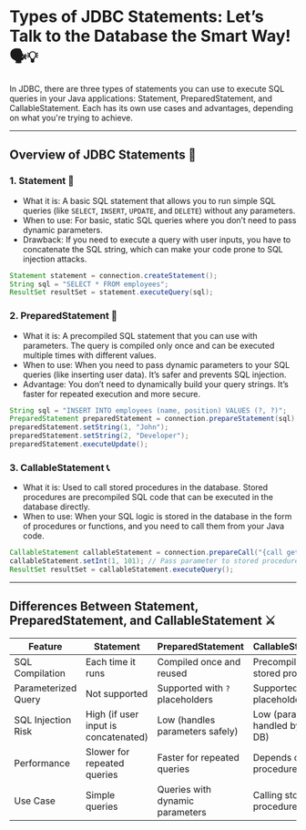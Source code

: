 # Types of JDBC Statements: Let’s Talk to the Database the Smart Way! 🗣️💡

In JDBC, there are three types of statements you can use to execute SQL queries in your Java applications: Statement, PreparedStatement, and CallableStatement. Each has its own use cases and advantages, depending on what you're trying to achieve.

---

## Overview of JDBC Statements 📝

### 1. Statement 📄

- What it is: A basic SQL statement that allows you to run simple SQL queries (like `SELECT`, `INSERT`, `UPDATE`, and `DELETE`) without any parameters.
- When to use: For basic, static SQL queries where you don’t need to pass dynamic parameters.
- Drawback: If you need to execute a query with user inputs, you have to concatenate the SQL string, which can make your code prone to SQL injection attacks.

```java
Statement statement = connection.createStatement();
String sql = "SELECT * FROM employees";
ResultSet resultSet = statement.executeQuery(sql);
```

### 2. PreparedStatement 🧩

- What it is: A precompiled SQL statement that you can use with parameters. The query is compiled only once and can be executed multiple times with different values.
- When to use: When you need to pass dynamic parameters to your SQL queries (like inserting user data). It’s safer and prevents SQL injection.
- Advantage: You don’t need to dynamically build your query strings. It’s faster for repeated execution and more secure.

```java
String sql = "INSERT INTO employees (name, position) VALUES (?, ?)";
PreparedStatement preparedStatement = connection.prepareStatement(sql);
preparedStatement.setString(1, "John");
preparedStatement.setString(2, "Developer");
preparedStatement.executeUpdate();
```

### 3. CallableStatement 📞

- What it is: Used to call stored procedures in the database. Stored procedures are precompiled SQL code that can be executed in the database directly.
- When to use: When your SQL logic is stored in the database in the form of procedures or functions, and you need to call them from your Java code.

```java
CallableStatement callableStatement = connection.prepareCall("{call getEmployee(?)}");
callableStatement.setInt(1, 101); // Pass parameter to stored procedure
ResultSet resultSet = callableStatement.executeQuery();
```

---

## Differences Between Statement, PreparedStatement, and CallableStatement ⚔️

| **Feature** | **Statement** | **PreparedStatement**  | **CallableStatement** |
|---|---|---|---|
| SQL Compilation | Each time it runs | Compiled once and reused | Precompiled stored procedure |
| Parameterized Query | Not supported | Supported with `?` placeholders | Supported with ? placeholders |
| SQL Injection Risk | High (if user input is concatenated) | Low (handles parameters safely) | Low (parameters handled by the DB) |
| Performance | Slower for repeated queries | Faster for repeated queries | Depends on stored procedure |
| Use Case | Simple queries | Queries with dynamic parameters | Calling stored procedures |

